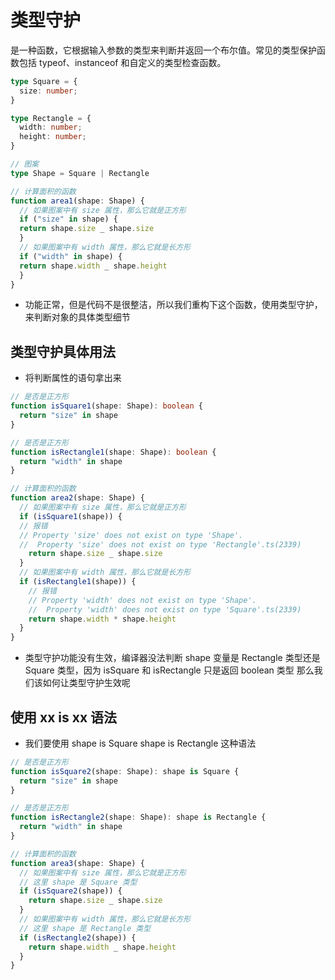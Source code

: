 # 类型守护

是一种函数，它根据输入参数的类型来判断并返回一个布尔值。常见的类型保护函数包括 typeof、instanceof 和自定义的类型检查函数。

```ts
type Square = {
  size: number;
}

type Rectangle = {
  width: number;
  height: number;
}

// 图案
type Shape = Square | Rectangle

// 计算面积的函数
function area1(shape: Shape) {
  // 如果图案中有 size 属性，那么它就是正方形
  if ("size" in shape) {
  return shape.size _ shape.size
  }
  // 如果图案中有 width 属性，那么它就是长方形
  if ("width" in shape) {
  return shape.width _ shape.height
  }
}
```

- 功能正常，但是代码不是很整洁，所以我们重构下这个函数，使用类型守护，来判断对象的具体类型细节

## 类型守护具体用法

- 将判断属性的语句拿出来

```ts
// 是否是正方形
function isSquare1(shape: Shape): boolean {
  return "size" in shape
}

// 是否是正方形
function isRectangle1(shape: Shape): boolean {
  return "width" in shape
}

// 计算面积的函数
function area2(shape: Shape) {
  // 如果图案中有 size 属性，那么它就是正方形
  if (isSquare1(shape)) {
  // 报错
  // Property 'size' does not exist on type 'Shape'.
  //  Property 'size' does not exist on type 'Rectangle'.ts(2339)
    return shape.size _ shape.size
  }
  // 如果图案中有 width 属性，那么它就是长方形
  if (isRectangle1(shape)) {
    // 报错
    // Property 'width' does not exist on type 'Shape'.
    //  Property 'width' does not exist on type 'Square'.ts(2339)
    return shape.width * shape.height
  }
}
```

- 类型守护功能没有生效，编译器没法判断 shape 变量是 Rectangle 类型还是 Square 类型，因为 isSquare 和 isRectangle 只是返回 boolean 类型
  那么我们该如何让类型守护生效呢

## 使用 xx is xx 语法

- 我们要使用 shape is Square shape is Rectangle 这种语法

```ts
// 是否是正方形
function isSquare2(shape: Shape): shape is Square {
  return "size" in shape
}

// 是否是正方形
function isRectangle2(shape: Shape): shape is Rectangle {
  return "width" in shape
}

// 计算面积的函数
function area3(shape: Shape) {
  // 如果图案中有 size 属性，那么它就是正方形
  // 这里 shape 是 Square 类型
  if (isSquare2(shape)) {
    return shape.size _ shape.size
  }
  // 如果图案中有 width 属性，那么它就是长方形
  // 这里 shape 是 Rectangle 类型
  if (isRectangle2(shape)) {
    return shape.width _ shape.height
  }
}
```
